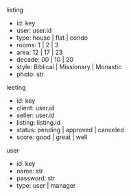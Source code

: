 listing
- id: key
- user: user.id
- type: house | flat | condo
- rooms: 1 | 2 | 3
- area: 12 | 17 | 23
- decade: 00 | 10 | 20
- style: Biblical | Missionary | Monastic
- photo: str

leeting
- id: key
- client: user.id
- seller: user.id
- listing: listing.id
- status: pending | approved | canceled
- score: good | great | well

user
- id: key
- name: str
- password: str
- type: user | manager